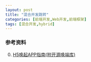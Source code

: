 ```yaml
---
layout: post
title: "混合开发跳转"
categories: [前端开发,Web开发,前端框架]
tags: [混合开发,hybrid]
---
```




















### 参考资料

0. [H5唤起APP指南(附开源唤端库)](https://juejin.im/post/5b7efb2ee51d45388b6af96c?utm_source=gold_browser_extension)

